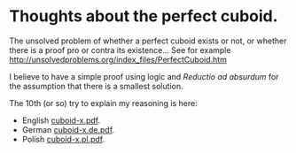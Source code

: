 # Thoughts about the perfect cuboid.

The unsolved problem of whether a perfect cuboid exists or not,
or whether there is a proof pro or contra its existence...
See for example http://unsolvedproblems.org/index_files/PerfectCuboid.htm

I believe to have a simple proof using logic and *Reductio ad absurdum*
for the assumption that there is a smallest solution.

The 10th (or so) try to explain my reasoning is here:

+ English [cuboid-x.pdf](cuboid-x.pdf).
+ German [cuboid-x.de.pdf](cuboid-x.de.pdf).
+ Polish [cuboid-x.pl.pdf](cuboid-x.pl.pdf).
